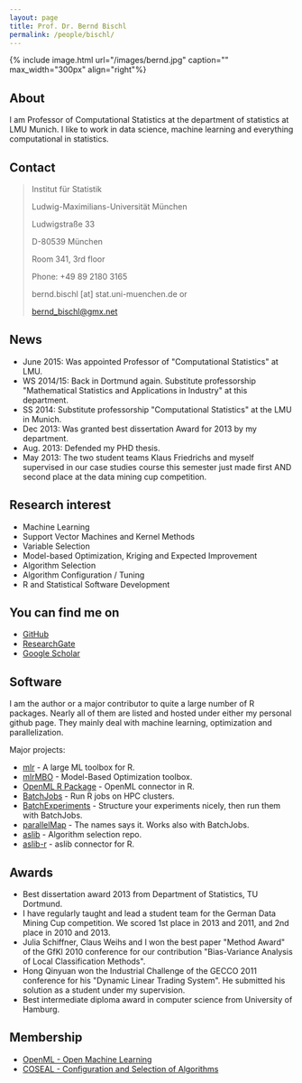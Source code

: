 ```yaml
---
layout: page
title: Prof. Dr. Bernd Bischl
permalink: /people/bischl/
---
```


{% include image.html url="/images/bernd.jpg" caption="" max_width="300px" align="right"%}

## About

I am Professor of Computational Statistics at the department of statistics at LMU Munich. I like to work in data science, machine learning and everything computational in statistics.

## Contact

> Institut für Statistik 
> 
> Ludwig-Maximilians-Universität München
> 
> Ludwigstraße 33
> 
> D-80539 München
> 
> Room 341, 3rd floor
> 
> Phone: +49 89 2180 3165
>
> bernd.bischl [at] stat.uni-muenchen.de or
>
> bernd_bischl@gmx.net

## News

- June 2015: Was appointed Professor of "Computational Statistics" at LMU.
- WS 2014/15: Back in Dortmund again. Substitute professorship "Mathematical Statistics and Applications in Industry" at this department.
- SS 2014: Substitute professorship "Computational Statistics" at the LMU in Munich.
- Dec 2013: Was granted best dissertation Award for 2013 by my department.
- Aug. 2013: Defended my PHD thesis.
- May 2013: The two student teams Klaus Friedrichs and myself supervised in our case studies course this semester just made first AND second place at the data mining cup competition.

## Research interest

- Machine Learning
- Support Vector Machines and Kernel Methods
- Variable Selection
- Model-based Optimization, Kriging and Expected Improvement
- Algorithm Selection
- Algorithm Configuration / Tuning
- R and Statistical Software Development

## You can find me on

- [GitHub](https://github.com/berndbischl)
- [ResearchGate](https://www.researchgate.net/profile/Bernd_Bischl)
- [Google Scholar](https://scholar.google.de/citations?user=s34UckkAAAAJ&hl=de)

## Software

I am the author or a major contributor to quite a large number of R packages.
Nearly all of them are listed and hosted under either my personal github page.
They mainly deal with machine learning, optimization and parallelization.

Major projects:
 
- [mlr](http://www.github.com/mlr-org/mlr) - A large ML toolbox for R. 
- [mlrMBO](http://www.github.com/berndbischl/mlrMBO) - Model-Based Optimization toolbox. 
- [OpenML R Package](http://www.github.com/OpenML/r) - OpenML connector in R. 
- [BatchJobs](http://www.github.com/tudo-r/BatchJobs) - Run R jobs on HPC clusters. 
- [BatchExperiments](http://www.github.com/tudo-r/BatchExperiments) - Structure your experiments
  nicely, then run them with BatchJobs.
- [parallelMap](http://www.github.com/berndbischl/parallelMap) - The names says it. Works also with
  BatchJobs.
- [aslib](http://www.aslib.net) - Algorithm selection repo.
- [aslib-r](http://www.github.com/coseal/aslib-r) - aslib connector for R.

## Awards

- Best dissertation award 2013 from Department of Statistics, TU Dortmund.
- I have regularly taught and lead a student team for the German Data Mining Cup competition. We scored 1st place in 2013 and 2011, and 2nd place in 2010 and 2013.
- Julia Schiffner, Claus Weihs and I won the best paper "Method Award" of the GfKl 2010 conference for our contribution "Bias-Variance Analysis of Local Classification Methods".
- Hong Qinyuan won the Industrial Challenge of the GECCO 2011 conference for his
"Dynamic Linear Trading System". He submitted his solution as a student under my supervision.
- Best intermediate diploma award in computer science from University of Hamburg.

## Membership

- [OpenML - Open Machine Learning](http://www.openml.org)
- [COSEAL - Configuration and Selection of Algorithms](http://www.coseal.net)